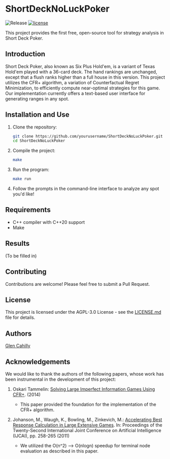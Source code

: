 # ShortDeckNoLuckPoker

![Release](https://img.shields.io/badge/release-v0.0.1-blue)
[![license](https://img.shields.io/github/license/gmc17/ShortDeckNoLuckPoker?style=flat-square)](https://github.com/gmc17/ShortDeckNoLuckPoker/blob/master/LICENSE)

This project provides the first free, open-source tool for strategy analysis in Short Deck Poker.

## Introduction

Short Deck Poker, also known as Six Plus Hold'em, is a variant of Texas Hold'em played with a 36-card deck. The hand rankings are unchanged, except that a flush ranks higher than a full house in this version. This project utilizes the CFR+ algorithm, a variation of Counterfactual Regret Minimization, to efficiently compute near-optimal strategies for this game. Our implementation currently offers a text-based user interface for generating ranges in any spot.

## Installation and Use

1. Clone the repository:
   ```bash
   git clone https://github.com/yourusername/ShortDeckNoLuckPoker.git
   cd ShortDeckNoLuckPoker
   ```

2. Compile the project:
   ```bash
   make
   ```

3. Run the program:
   ```bash
   make run
   ```

4. Follow the prompts in the command-line interface to analyze any spot you'd like!

## Requirements

- C++ compiler with C++20 support
- Make

## Results

(To be filled in)

## Contributing

Contributions are welcome! Please feel free to submit a Pull Request.

## License

This project is licensed under the AGPL-3.0 License - see the [LICENSE.md](LICENSE.md) file for details.

## Authors

[Glen Cahilly](https://github.com/gmc17)

## Acknowledgements

We would like to thank the authors of the following papers, whose work has been instrumental in the development of this project:

1. Oskari Tammelin: [Solving Large Imperfect Information Games Using CFR+](https://arxiv.org/pdf/1407.5042). (2014)
   - This paper provided the foundation for the implementation of the CFR+ algorithm.

2. Johanson, M., Waugh, K., Bowling, M., Zinkevich, M.: [Accelerating Best Response Calculation in Large Extensive Games](https://cdn.aaai.org/ocs/ws/ws1014/7083-30526-1-PB.pdf). In: Proceedings of the Twenty-Second International Joint Conference on Artificial Intelligence (IJCAI), pp. 258-265 (2011)
   - We utilized the O(n^2) --> O(nlogn) speedup for terminal node evaluation as described in this paper.
